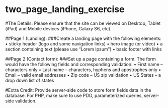 # two_page_landing_exercise

#The Details:
Please ensure that the site can be viewed on Desktop, Tablet (iPad) and Mobile devices (iPhone, Galaxy S6, etc).



##Page 1 (Landing):
###Create a landing page with the following elements:
• sticky header (logo and some navigation links)
• hero image (or video)
• a section containing text (please use “Lorem Ipsum”)
• basic footer with links

##Page 2 (Contact form):
###Set up a page containing a form. The form would have the following fields and corresponding validation:
• First name – characters only
• Last name – characters, hyphens and apostrophes only
• Email – valid email addresses
• Zip code – US zip validation
• US States – a drop down list of states

#Extra Credit:
Provide server-side code to store form fields data in the database.
For PHP, make sure to use PDO, parameterized queries, server-side validation.
